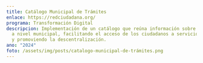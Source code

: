 ```yaml
---
title: Catálogo Municipal de Trámites
enlace: https://redciudadana.org/
programa: Transformación Digital
descripcion: Implementación de un catálogo que reúna información sobre trámites
  a nivel municipal, facilitando el acceso de los ciudadanos a servicios locales
  y promoviendo la descentralización.
ano: "2024"
foto: /assets/img/posts/catalogo-municipal-de-trámites.png
---
```

